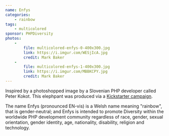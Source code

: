 ```yaml
---
name: Enfys
categories:
    - rainbow
tags:
    - multicolored
sponsor: PHPDiversity
photos:
    -
        file: multicolored-enfys-0-400x300.jpg
        link: https://i.imgur.com/WESjIcA.jpg
        credit: Mark Baker
    -
        file: multicolored-enfys-1-400x300.jpg
        link: https://i.imgur.com/MBBKCPY.jpg
        credit: Mark Baker
---
```

Inspired by a photoshopped image by a Slovenian PHP developer called Peter Kokot.
This elephpant was produced via a [Kickstarter campaign](https://www.kickstarter.com/projects/1817732114/the-phpdiversity-rainbow-elephpant).

The name Enfys (pronounced EN-vis) is a Welsh name meaning "rainbow", that is gender-neutral; and Enfys is intended to promote Diversity within the worldwide PHP development community regardless of race, gender, sexual orientation, gender identity, age, nationality, disability, religion and technology.
